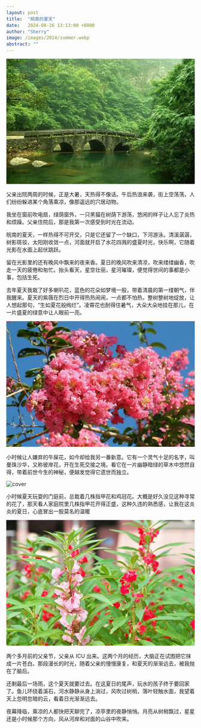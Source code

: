 ```yaml
---
layout: post
title:  "皖南的夏天"
date:   2024-08-26 13:13:00 +0800
author: "Sherry"
image: /images/2024/summer.webp
abstract: ""
---
```


![cover](/images/2024/summer.webp)

父亲出院两周的时候，正是大暑，天热得不像话。午后热浪来袭，街上空荡荡，人们纷纷躲进某个角落乘凉，像那遥远的穴居动物。

我坐在窗前吹电扇，绿荫窗外，一只黑猫在树荫下游荡，悠闲的样子让人忘了炎热和烦躁。父亲住院后，那是我第一次感受到时光在流动。

皖南的夏天，一样热得不可开交，只是它还留了一个缺口，下河游泳。清溪潺潺，树影斑驳，太阳刚收敛一点，河面就开启了水花四溅的盛夏时光，快乐啊，它随着光影在水面上起伏跳跃。

留在光影里的还有晚风中飘来的夜来香。夏日的晚风吹来清凉，吹来缕缕幽香，吹走一天的疲倦和匆忙。抬头看天，星空壮丽，星河璀璨，便觉得世间的事都是小事，包括生死。

去年夏天我栽了好多喇叭花，蓝色的花朵如梦境一般，带着清晨的第一缕朝气，伴我醒来。夏天的紫薇在烈日中开得热热闹闹，一点都不怕热，整树整树地绽放，让人想起那句，“生如夏花般绚烂”。凌霄花也耐得住暑气，大朵大朵地挂在那儿，在一片盛夏的绿意中让人眼前一亮。

![cover](/images/2024/zi-wei.webp)

小时候让人嫌弃的牛屎花，如今却给我另一番新意。它有一个灵气十足的名字，叫曼珠沙华，又称彼岸花，开在生死交接之境。看它在一片幽静暗绿的草木中悠然自得，带着前世今生的神秘，便越发觉得它遗世而独立。

![cover](/images/2024/niu-shu-hua.webp)

小时候夏天玩耍的门庭前，总栽着几株指甲花和鸡冠花。大概是好久没见这种寻常的花了，那天看人家庭院里几株指甲花开得正盛，这种久违的熟悉感，让我在这炎炎的夏日，心底冒出一股莫名的温暖

![cover](/images/2024/zhi-jia-hua.webp)

两个多月前的父亲节，父亲从 ICU 出来。这两个月的经历，大脑正在试图把它抹成一片苍白。那段漫长的时光，随着父亲的慢慢康复，和夏天的渐渐远去，被我抛在了脑后。

还剩最后一场雨，这个夏天就要过去。在这夏日的尾声，玩水的孩子终于要回家了。鱼儿环绕着溪石，河水静静从身上淌过，风吹过树梢，落叶轻触水面，我望着天上忽明忽暗的云，看着日光渐渐远去。

夜幕降临，乘凉的人都快把天聊完了，凉亭里的夜静悄悄。月亮从树梢飘过，星星还是小时候那个方向，风从河岸和对面的山谷中吹来。